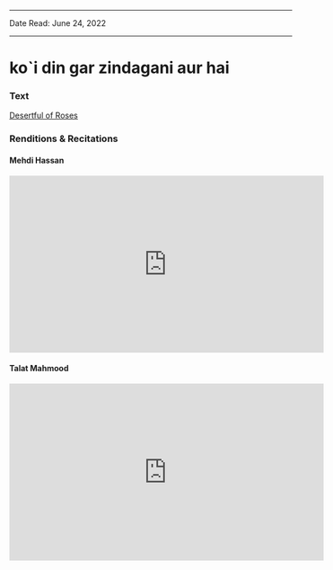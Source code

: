 ***
Date Read: June 24, 2022
***

# ko`i din gar zindagani aur hai

### Text
[Desertful of Roses](http://www.columbia.edu/itc/mealac/pritchett/00ghalib/160/index_160.html)

### Renditions & Recitations

#### Mehdi Hassan

<iframe width="560" height="315" src="https://www.youtube.com/embed/zBVLdYw98s4" title="YouTube video player" frameborder="0" allow="accelerometer; autoplay; clipboard-write; encrypted-media; gyroscope; picture-in-picture" allowfullscreen></iframe>

#### Talat Mahmood

<iframe width="560" height="315" src="https://www.youtube.com/embed/_hrdpvYjQ6U" title="YouTube video player" frameborder="0" allow="accelerometer; autoplay; clipboard-write; encrypted-media; gyroscope; picture-in-picture" allowfullscreen></iframe>

